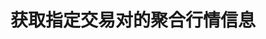 ---
title: 获取指定交易对的聚合行情信息
position_number: 1.6
type: get
description: /v1/public/q/agg-ticker
parameters:
    -
        name: symbol
        type: string
        mandatory: false
        default: N/A
        description: 交易对
        ranges:
content_markdown: 注：**此方法不需要签名**
left_code_blocks:
    -
        code_block: "public void getKLine() {\r\n\tString text = HttpUtil.get(URL + \"/data/api/v1/getKLine?market=btc_usdt&type=1min&since=0\");\r\n\tSystem.out.println(text);\r\n}"
        title: Java
        language: java
right_code_blocks:
    -
        code_block: "{\n\t\"error\": {\n\t\t\"code\": \"\",\n\t\t\"msg\": \"\"\n\t},\n\t\"msgInfo\": \"\",\n\t\"result\": {\n\t\t\"a\": \"\",\n\t\t\"ap\": \"\",\n\t\t\"bp\": \"\",\n\t\t\"c\": \"\",\n\t\t\"h\": \"\",\n\t\t\"i\": \"\",\n\t\t\"l\": \"\",\n\t\t\"m\": \"\",\n\t\t\"o\": \"\",\n\t\t\"r\": \"\",\n\t\t\"s\": \"\",\n\t\t\"t\": 0,\n\t\t\"v\": \"\"\n\t},\n\t\"returnCode\": 0\n}"
        title: Response
        language: json
---